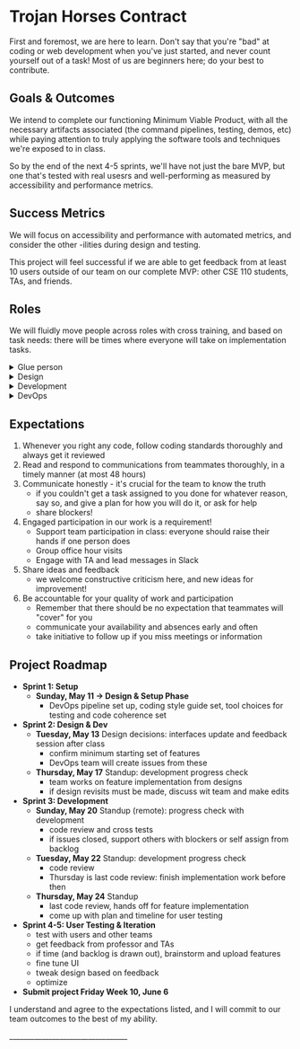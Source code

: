 # Trojan Horses Contract

First and foremost, we are here to learn. Don't say that you're "bad" at coding or web development when you've just started, and never count yourself out of a task! Most of us are beginners here; do your best to contribute.

## Goals & Outcomes
We intend to complete our functioning Minimum Viable Product, with all the necessary artifacts associated (the command pipelines, testing, demos, etc) while paying attention to truly applying the software tools and techniques we're exposed to in class.  

So by the end of the next 4-5 sprints, we'll have not just the bare MVP, but one that's tested with real usesrs and well-performing as measured by accessibility and performance metrics.

## Success Metrics
We will focus on accessibility and performance with automated metrics, and consider the other -ilities during design and testing.

This project will feel successful if we are able to get feedback from at least 10 users outside of our team on our complete MVP: other CSE 110 students, TAs, and friends.

## Roles
We will fluidly move people across roles with cross training, and based on task needs: there will be times where everyone will take on implementation tasks.  

<details>
<summary>Glue person</summary>
Ada
</details>
<details>
<summary>Design</summary>
Arturo, Alexander, Teoman, William
</details>
<details>
<summary>Development</summary>
Parwiz, Gaurav, Hui, cross train Rahul
</details>
<details>
<summary>DevOps</summary>
Andrew, Rahul
</details>

## Expectations
1. Whenever you right any code, follow coding standards thoroughly and always get it reviewed
2. Read and respond to communications from teammates thoroughly, in a timely manner (at most 48 hours)
3. Communicate honestly - it's crucial for the team to know the truth
   - if you couldn't get a task assigned to you done for whatever reason, say so, and give a plan for how you will do it, or ask for help
   - share blockers! 
4. Engaged participation in our work is a requirement!
   - Support team participation in class: everyone should raise their hands if one person does
   - Group office hour visits
   - Engage with TA and lead messages in Slack
5. Share ideas and feedback
   - we welcome constructive criticism here, and new ideas for improvement!
6. Be accountable for your quality of work and participation
   - Remember that there should be no expectation that teammates will "cover" for you
   - communicate your availability and absences early and often
   - take initiative to follow up if you miss meetings or information

## Project Roadmap
- **Sprint 1: Setup**
  - **Sunday, May 11 -> Design & Setup Phase** 
    - DevOps pipeline set up, coding style guide set, tool choices for testing and code coherence set
- **Sprint 2: Design & Dev**
  - **Tuesday, May 13** Design decisions: interfaces update and feedback session after class
    - confirm minimum starting set of features
    - DevOps team will create issues from these
  - **Thursday, May 17** Standup: development progress check
    - team works on feature implementation from designs
    - if design revisits must be made, discuss wit team and make edits
- **Sprint 3: Development**
  - **Sunday, May 20** Standup (remote): progress check with development
    - code review and cross tests
    - if issues closed, support others with blockers or self assign from backlog
  - **Tuesday, May 22** Standup: development progress check
    - code review
    - Thursday is last code review: finish implementation work before then
  - **Thursday, May 24** Standup
    - last code review, hands off for feature implementation
    - come up with plan and timeline for user testing
- **Sprint 4-5: User Testing & Iteration**
  - test with users and other teams
  - get feedback from professor and TAs
  - if time (and backlog is drawn out), brainstorm and upload features
  - fine tune UI
  - tweak design based on feedback
  - optimize
- **Submit project Friday Week 10, June 6**  


I understand and agree to the expectations listed, and I will commit to our team outcomes to the best of my ability.

\_________________________________